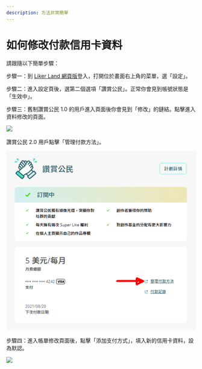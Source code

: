 ```yaml
---
description: 方法非常簡單
---
```


# 如何修改付款信用卡資料

請跟隨以下簡單步驟：  
  
步驟一：到 [Liker Land 網頁版](https://liker.land/)登入，打開位於畫面右上角的菜單，選「設定」。

步驟二：進入設定頁後，選第二個選項「讚賞公民」。正常你會見到帳號狀態是「生效中」。

步驟三：舊制讚賞公民 1.0 的用戶進入頁面後你會見到「修改」的鏈結。點擊進入資料修改的頁面。

![](../../.gitbook/assets/image%20%28105%29.png)

讚賞公民 2.0 用戶點擊「管理付款方法」。

![](../../.gitbook/assets/civic-liker-change-credit-card-info.png)

步驟四：進入帳單修改頁面後，點擊「添加支付方式」，填入新的信用卡資料，設為默認。

![](../../.gitbook/assets/image%20%28106%29.png)

